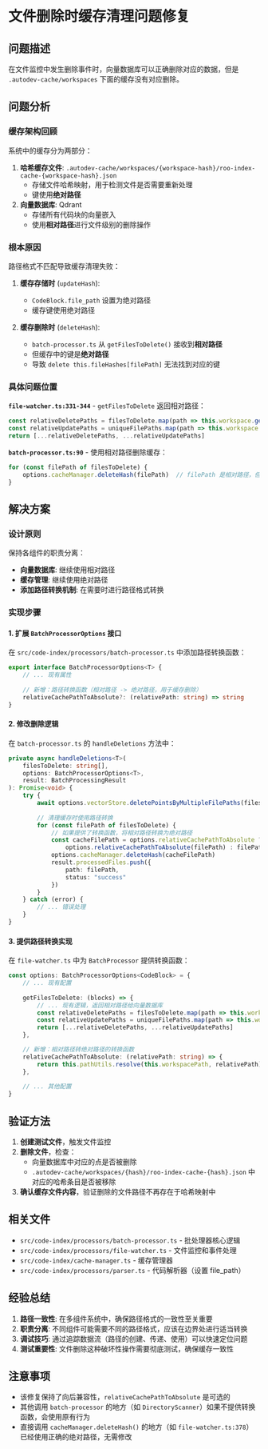 # 文件删除时缓存清理问题修复

## 问题描述

在文件监控中发生删除事件时，向量数据库可以正确删除对应的数据，但是 `.autodev-cache/workspaces` 下面的缓存没有对应删除。

## 问题分析

### 缓存架构回顾

系统中的缓存分为两部分：
1. **哈希缓存文件**: `.autodev-cache/workspaces/{workspace-hash}/roo-index-cache-{workspace-hash}.json`
   - 存储文件哈希映射，用于检测文件是否需要重新处理
   - 键使用**绝对路径**
2. **向量数据库**: Qdrant
   - 存储所有代码块的向量嵌入
   - 使用**相对路径**进行文件级别的删除操作

### 根本原因

路径格式不匹配导致缓存清理失败：

1. **缓存存储时** (`updateHash`):
   - `CodeBlock.file_path` 设置为绝对路径
   - 缓存键使用绝对路径

2. **缓存删除时** (`deleteHash`):
   - `batch-processor.ts` 从 `getFilesToDelete()` 接收到**相对路径**
   - 但缓存中的键是**绝对路径**
   - 导致 `delete this.fileHashes[filePath]` 无法找到对应的键

### 具体问题位置

**`file-watcher.ts:331-344`** - `getFilesToDelete` 返回相对路径：
```typescript
const relativeDeletePaths = filesToDelete.map(path => this.workspace.getRelativePath(path))
const relativeUpdatePaths = uniqueFilePaths.map(path => this.workspace.getRelativePath(path))
return [...relativeDeletePaths, ...relativeUpdatePaths]
```

**`batch-processor.ts:90`** - 使用相对路径删除缓存：
```typescript
for (const filePath of filesToDelete) {
    options.cacheManager.deleteHash(filePath)  // filePath 是相对路径，但缓存键是绝对路径！
}
```

## 解决方案

### 设计原则

保持各组件的职责分离：
- **向量数据库**: 继续使用相对路径
- **缓存管理**: 继续使用绝对路径
- **添加路径转换机制**: 在需要时进行路径格式转换

### 实现步骤

#### 1. 扩展 `BatchProcessorOptions` 接口

在 `src/code-index/processors/batch-processor.ts` 中添加路径转换函数：

```typescript
export interface BatchProcessorOptions<T> {
    // ... 现有属性
    
    // 新增：路径转换函数（相对路径 -> 绝对路径，用于缓存删除）
    relativeCachePathToAbsolute?: (relativePath: string) => string
}
```

#### 2. 修改删除逻辑

在 `batch-processor.ts` 的 `handleDeletions` 方法中：

```typescript
private async handleDeletions<T>(
    filesToDelete: string[],
    options: BatchProcessorOptions<T>,
    result: BatchProcessingResult
): Promise<void> {
    try {
        await options.vectorStore.deletePointsByMultipleFilePaths(filesToDelete)
        
        // 清理缓存时使用路径转换
        for (const filePath of filesToDelete) {
            // 如果提供了转换函数，将相对路径转换为绝对路径
            const cacheFilePath = options.relativeCachePathToAbsolute ? 
                options.relativeCachePathToAbsolute(filePath) : filePath
            options.cacheManager.deleteHash(cacheFilePath)
            result.processedFiles.push({
                path: filePath,
                status: "success"
            })
        }
    } catch (error) {
        // ... 错误处理
    }
}
```

#### 3. 提供路径转换实现

在 `file-watcher.ts` 中为 `BatchProcessor` 提供转换函数：

```typescript
const options: BatchProcessorOptions<CodeBlock> = {
    // ... 现有配置
    
    getFilesToDelete: (blocks) => {
        // ... 现有逻辑，返回相对路径给向量数据库
        const relativeDeletePaths = filesToDelete.map(path => this.workspace.getRelativePath(path))
        const relativeUpdatePaths = uniqueFilePaths.map(path => this.workspace.getRelativePath(path))
        return [...relativeDeletePaths, ...relativeUpdatePaths]
    },

    // 新增：相对路径转绝对路径的转换函数
    relativeCachePathToAbsolute: (relativePath: string) => {
        return this.pathUtils.resolve(this.workspacePath, relativePath)
    },
    
    // ... 其他配置
}
```

## 验证方法

1. **创建测试文件**，触发文件监控
2. **删除文件**，检查：
   - 向量数据库中对应的点是否被删除
   - `.autodev-cache/workspaces/{hash}/roo-index-cache-{hash}.json` 中对应的哈希条目是否被移除
3. **确认缓存文件内容**，验证删除的文件路径不再存在于哈希映射中

## 相关文件

- `src/code-index/processors/batch-processor.ts` - 批处理器核心逻辑
- `src/code-index/processors/file-watcher.ts` - 文件监控和事件处理
- `src/code-index/cache-manager.ts` - 缓存管理器
- `src/code-index/processors/parser.ts` - 代码解析器（设置 file_path）

## 经验总结

1. **路径一致性**: 在多组件系统中，确保路径格式的一致性至关重要
2. **职责分离**: 不同组件可能需要不同的路径格式，应该在边界处进行适当转换
3. **调试技巧**: 通过追踪数据流（路径的创建、传递、使用）可以快速定位问题
4. **测试重要性**: 文件删除这种破坏性操作需要彻底测试，确保缓存一致性

## 注意事项

- 该修复保持了向后兼容性，`relativeCachePathToAbsolute` 是可选的
- 其他调用 `batch-processor` 的地方（如 `DirectoryScanner`）如果不提供转换函数，会使用原有行为
- 直接调用 `cacheManager.deleteHash()` 的地方（如 `file-watcher.ts:378`）已经使用正确的绝对路径，无需修改